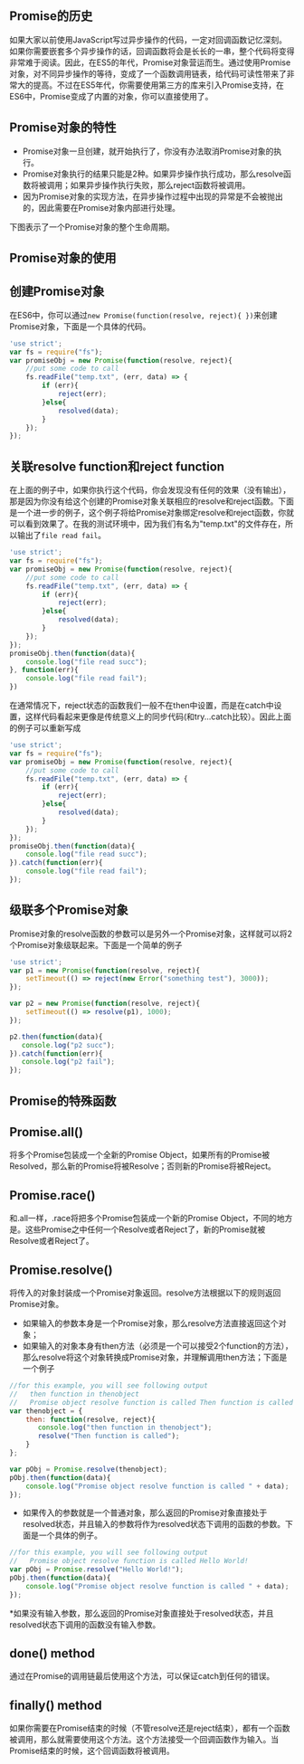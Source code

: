 ## Promise的历史  

如果大家以前使用JavaScript写过异步操作的代码，一定对回调函数记忆深刻。如果你需要嵌套多个异步操作的话，回调函数将会是长长的一串，整个代码将变得非常难于阅读。因此，在ES5的年代，Promise对象营运而生。通过使用Promise对象，对不同异步操作的等待，变成了一个函数调用链表，给代码可读性带来了非常大的提高。不过在ES5年代，你需要使用第三方的库来引入Promise支持，在ES6中，Promise变成了内置的对象，你可以直接使用了。

## Promise对象的特性 

* Promise对象一旦创建，就开始执行了，你没有办法取消Promise对象的执行。
* Promise对象执行的结果只能是2种。如果异步操作执行成功，那么resolve函数将被调用；如果异步操作执行失败，那么reject函数将被调用。
* 因为Promise对象的实现方法，在异步操作过程中出现的异常是不会被抛出的，因此需要在Promise对象内部进行处理。
 
下图表示了一个Promise对象的整个生命周期。

[](https://docs.google.com/a/neulion.com/drawings/d/1Q3Z2fYRwEqu4f-bX1LhY9BGHe3Pb0V73LZyo-SoIIsY/pub?w=480&h=360)

## Promise对象的使用  

创建Promise对象  
--------------------------------------------------------------------------------

在ES6中，你可以通过```new Promise(function(resolve, reject){
})```来创建Promise对象，下面是一个具体的代码。

```javascript
'use strict';
var fs = require("fs");
var promiseObj = new Promise(function(resolve, reject){
    //put some code to call
    fs.readFile("temp.txt", (err, data) => {
        if (err){
            reject(err);
        }else{
            resolved(data);
        }
    });
});
```

关联resolve function和reject function 
--------------------------------------------------------------------------------

在上面的例子中，如果你执行这个代码，你会发现没有任何的效果（没有输出），那是因为你没有给这个创建的Promise对象关联相应的resolve和reject函数。下面是一个进一步的例子，这个例子将给Promise对象绑定resolve和reject函数，你就可以看到效果了。在我的测试环境中，因为我们有名为"temp.txt"的文件存在，所以输出了```file read fail```。

```javascript
'use strict';
var fs = require("fs");
var promiseObj = new Promise(function(resolve, reject){
    //put some code to call
    fs.readFile("temp.txt", (err, data) => {
        if (err){
            reject(err);
        }else{
            resolved(data);
        }
    });
});
promiseObj.then(function(data){
    console.log("file read succ");
}, function(err){
    console.log("file read fail");
})
```

在通常情况下，reject状态的函数我们一般不在then中设置，而是在catch中设置，这样代码看起来更像是传统意义上的同步代码(和try...catch比较）。因此上面的例子可以重新写成 

```javascript
'use strict';
var fs = require("fs");
var promiseObj = new Promise(function(resolve, reject){
    //put some code to call
    fs.readFile("temp.txt", (err, data) => {
        if (err){
            reject(err);
        }else{
            resolved(data);
        }
    });
});
promiseObj.then(function(data){
    console.log("file read succ");
}).catch(function(err){
    console.log("file read fail");
});
```

级联多个Promise对象
--------------------------------------------------------------------------------

Promise对象的resolve函数的参数可以是另外一个Promise对象，这样就可以将2个Promise对象级联起来。下面是一个简单的例子

```javascript
'use strict';
var p1 = new Promise(function(resolve, reject){
    setTimeout(() => reject(new Error("something test"), 3000));
});

var p2 = new Promise(function(resolve, reject){
    setTimeout(() => resolve(p1), 1000);
});

p2.then(function(data){
   console.log("p2 succ");
}).catch(function(err){
   console.log("p2 fail");
});
```

## Promise的特殊函数  

Promise.all()
--------------------------------------------------------------------------------

将多个Promise包装成一个全新的Promise Object，如果所有的Promise被Resolved，那么新的Promise将被Resolve；否则新的Promise将被Reject。

Promise.race()
--------------------------------------------------------------------------------

和.all一样，.race将把多个Promise包装成一个新的Promise Object，不同的地方是。这些Promise之中任何一个Resolve或者Reject了，新的Promise就被Resolve或者Reject了。

Promise.resolve()
--------------------------------------------------------------------------------

将传入的对象封装成一个Promise对象返回。resolve方法根据以下的规则返回Promise对象。

* 如果输入的参数本身是一个Promise对象，那么resolve方法直接返回这个对象；
* 如果输入的对象本身有then方法（必须是一个可以接受2个function的方法），那么resolve将这个对象转换成Promise对象，并理解调用then方法；下面是一个例子
 
```javascript
//for this example, you will see following output
//   then function in thenobject
//   Promise object resolve function is called Then function is called
var thenobject = {
    then: function(resolve, reject){
       console.log("then function in thenobject");
       resolve("Then function is called");
    }
};

var pObj = Promise.resolve(thenobject);
pObj.then(function(data){
    console.log("Promise object resolve function is called " + data);
});
```

* 如果传入的参数就是一个普通对象，那么返回的Promise对象直接处于resolved状态，并且输入的参数将作为resolved状态下调用的函数的参数。下面是一个具体的例子。

```javascript
//for this example, you will see following output
//   Promise object resolve function is called Hello World!
var pObj = Promise.resolve("Hello World!");
pObj.then(function(data){
    console.log("Promise object resolve function is called " + data);
});
```

*如果没有输入参数，那么返回的Promise对象直接处于resolved状态，并且resolved状态下调用的函数没有输入参数。

done() method
--------------------------------------------------------------------------------

通过在Promise的调用链最后使用这个方法，可以保证catch到任何的错误。

finally() method
--------------------------------------------------------------------------------

如果你需要在Promise结束的时候（不管resolve还是reject结束），都有一个函数被调用，那么就需要使用这个方法。这个方法接受一个回调函数作为输入。当Promise结束的时候，这个回调函数将被调用。